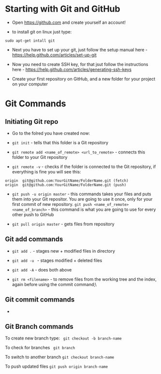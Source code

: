 # Starting with Git and GitHub

* Open https://github.com and create yourself an account!

* to install git on linux just type:
```
sudo apt-get intall git
```
* Next you have to set up your git, just follow the setup manual here - https://help.github.com/articles/set-up-git

* Now you need to create SSH key, for that jsut follow the instructions here - https://help.github.com/articles/generating-ssh-keys

* Create your first repository on GitHub, and a new folder for your project on your computer

# Git Commands

## Initiating Git repo
* Go to the folred you have created now:

* ```git init``` - tells that this folder is a Git repository

* ```git remote add <name_of_remote> <url_to_remote>``` - connects this folder to your Git repository

* ```git remote -v``` - checks if the folder is connected to the Git repository, if everything is fine you will see this:
```
origin  git@github.com:YourGitName/FolderName.git (fetch)
origin  git@github.com:YourGitName/FolderName.git (push)
```

* ```git push -u origin master``` - this commands takes your files and puts them into your Git repositor. You are going to use it once, only for your first commit of new repository.
```git push <name_of_remote> <name_of_branch>``` - this command is what you are going to use for every other push to GitHub

* ```git pull origin master``` - gets files from repository

## Git add commands
* ```git add .``` - stages new + modified files in directory

* ```git add -u ``` - stages modified + deleted files

* ```git add -A``` - does both above

* ```git rm <filename>``` - to remove files from the working tree and the index, again before using the commit command;\

## Git commit commands

* ```git commit -m 'msg about what new in this commit' - record changes to the repository

## Git Branch commands

To create new branch type:
``` git checkout -b branch-name```

To check for branches
``` git branch```

To switch to another branch
```git checkout branch-name```

To push updated files
```git push origin branch-name```
